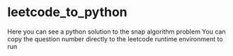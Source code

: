 # leetcode_to_python
Here you can see a python solution to the snap algorithm problem
You can copy the question number directly to the leetcode runtime environment to run
